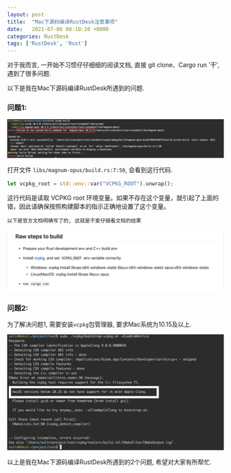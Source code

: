 ```yaml
---
layout: post
title:  "Mac下源码编译RustDesk注意事项"
date:   2021-07-06 08:10:20 +0800
categories: RustDesk
tags: ['RustDesk', 'Rust']
---
```

对于我而言, 一开始不习惯仔仔细细的阅读文档, 直接 git clone、Cargo run '干', 遇到了很多问题. 

以下是我在Mac下源码编译RustDesk所遇到的问题.

### 问题1:
<a href='/img/rustdesk/01.jpg' target="_blank"><img src='/img/rustdesk/01.jpg' /></a>

打开文件 `libs/magnum-opus/build.rs:7:50`, 会看到这行代码.

```rust
let vcpkg_root = std::env::var("VCPKG_ROOT").unwrap();
```

这行代码是读取 VCPKG root 环境变量。如果不存在这个变量，就引起了上面的错，因此请确保按照构建脚本的指示正确地设置了这个变量。

`以下是官方文档明确写了的, 这就是不爱仔细看文档的结果`

<a href='/img/rustdesk/02.jpeg' target="_blank"><img src='/img/rustdesk/02.jpeg' /></a>

### 问题2:

为了解决问题1, 需要安装`vcpkg`包管理器, 要求Mac系统为10.15及以上.

<a href='/img/rustdesk/03.jpeg' target="_blank"><img src='/img/rustdesk/03.jpeg' /></a>

以上是我在Mac下源码编译RustDesk所遇到的2个问题, 希望对大家有所帮忙.
